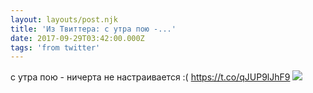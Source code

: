 ```yaml
---
layout: layouts/post.njk
title: 'Из Твиттера: с утра пою -...'
date: 2017-09-29T03:42:00.000Z
tags: 'from twitter'
---
```



с утра пою - ничерта не настраивается :( https://t.co/qJUP9lJhF9
  <img src="https://pbs.twimg.com/media/DK3LPqqWkAAFy2C.jpg" />
